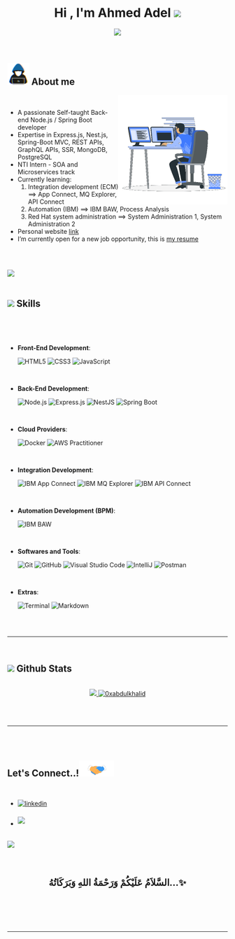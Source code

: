 
<h1 align="center"><b>Hi , I'm Ahmed Adel </b><img src="https://media.giphy.com/media/hvRJCLFzcasrR4ia7z/giphy.gif" width="35"></h1>
<!--  -->
<p align="center">
  <a href="https://github.com/DenverCoder1/readme-typing-svg"><img src="https://readme-typing-svg.herokuapp.com?font=Time+New+Roman&color=cyan&size=25&center=true&vCenter=true&width=600&height=100&lines=Ahmed+Adel+Mohamed..&hearts;++;Self-taught+Back-End+Developer,;Node.js+(Express.js,+NestJS),;Java+Spring+Boot,;SQL+and+NoSQL,;Active+Learner/Researcher..<3"></a>
</p>


<br>



	
## <picture><img src = "https://github.com/0xAbdulKhalid/0xAbdulKhalid/raw/main/assets/mdImages/about_me.gif" width = 50px></picture> **About me**

<picture> <img align="right" src="https://github.com/0xAbdulKhalid/0xAbdulKhalid/raw/main/assets/mdImages/Right_Side.gif" width = 250px></picture>

<br>

- A passionate Self-taught Back-end Node.js / Spring Boot developer
- Expertise in Express.js, Nest.js, Spring-Boot MVC, REST APIs, GraphQL APIs, SSR, MongoDB, PostgreSQL
- NTI Intern - SOA and Microservices track
- Currently learning:
   1) Integration development (ECM) ==> App Connect, MQ Explorer, API Connect
   1) Automation (IBM) ==> IBM BAW, Process Analysis
   1) Red Hat system administration ==> System Administration 1, System Administration 2
- Personal website [link](https://portfolio-adel.netlify.app/)
- I’m currently open for a new job opportunity, this is [my resume](https://portfolio-adel.netlify.app/static/media/Ahmed%20Adel%20Mohamed.9313cef975f1e15113bb.pdf)

<br><br>

<img src="https://user-images.githubusercontent.com/73097560/115834477-dbab4500-a447-11eb-908a-139a6edaec5c.gif"><br><br>

## <img src="https://media2.giphy.com/media/QssGEmpkyEOhBCb7e1/giphy.gif?cid=ecf05e47a0n3gi1bfqntqmob8g9aid1oyj2wr3ds3mg700bl&rid=giphy.gif" width ="25"><b> Skills</b>
<br>

<p align="center">

<br>   
    
- **Front-End Development**:

   ![HTML5](https://img.shields.io/badge/HTML5%20-%23E34F26.svg?style=for-the-badge&logo=html5&logoColor=white)
   ![CSS3](https://img.shields.io/badge/CSS%20-%231572B6.svg?style=for-the-badge&logo=css3&logoColor=white)
   ![JavaScript](https://img.shields.io/badge/JavaScript%20-%23F7DF1E.svg?style=for-the-badge&logo=javascript&logoColor=black)

<br>
    
- **Back-End Development**:

   ![Node.js](https://img.shields.io/badge/Node.js%20-%23E34F26.svg?style=for-the-badge&logo=node.js&logoColor=green&color=black)
   ![Express.js](https://img.shields.io/badge/Express.js%20-%231572B6.svg?style=for-the-badge&logo=express&logoColor=white&color=black)
   ![NestJS](https://img.shields.io/badge/NestJS%20-%23F7DF1E.svg?style=for-the-badge&logo=nestjs&logoColor=red&color=black)
   ![Spring Boot](https://img.shields.io/badge/Spring_Boot%20-%23F7DF1E.svg?style=for-the-badge&logo=springboot&logoColor=green&color=black)

<br>

- **Cloud Providers**:

    ![Docker](https://img.shields.io/badge/Docker-%23327FC7.svg?style=for-the-badge&logo=docker&logoColor=blue&color=%23eee)
    ![AWS Practitioner](https://img.shields.io/badge/AWS_Cloud_Practitioner-%23327FC7.svg?style=for-the-badge&logo=amazon&logoColor=black&color=white)
    
<br>

- **Integration Development**:

    ![IBM App Connect](https://img.shields.io/badge/IBM_App_Connect-%23327FC7.svg?style=for-the-badge&logo=ibm&logoColor=blue&color=%23eee)
    ![IBM MQ Explorer](https://img.shields.io/badge/IBM_MQ_Explorer-%23327FC7.svg?style=for-the-badge&logo=ibm&logoColor=blue&color=%23eee)
    ![IBM API Connect](https://img.shields.io/badge/IBM_API_Connect-%23327FC7.svg?style=for-the-badge&logo=ibm&logoColor=blue&color=%23eee)
    
<br>

- **Automation Development (BPM)**:

    ![IBM BAW](https://img.shields.io/badge/IBM_BAW-%23327FC7.svg?style=for-the-badge&logo=ibm&logoColor=blue&color=%23eee)
    
<br>

- **Softwares and Tools**:

    ![Git](https://img.shields.io/badge/git-%23F05033.svg?style=for-the-badge&logo=git&logoColor=white)
    ![GitHub](https://img.shields.io/badge/github-%23121011.svg?style=for-the-badge&logo=github&logoColor=white)
    ![Visual Studio Code](https://img.shields.io/badge/Visual%20Studio%20Code-0078d7.svg?style=for-the-badge&logo=visual-studio-code&logoColor=white)
    ![IntelliJ](https://img.shields.io/badge/IntelliJ-0078d7.svg?style=for-the-badge&logo=intellij-idea&logoColor=black&color=white)
    ![Postman](https://img.shields.io/badge/Postman-0078d7.svg?style=for-the-badge&logo=postman&logoColor=orange&color=white)

<br>

- **Extras**:

    ![Terminal](https://img.shields.io/badge/Terminal-%23054020?style=for-the-badge&logo=gnu-bash&logoColor=white)
    ![Markdown](https://img.shields.io/badge/markdown-%23000000.svg?style=for-the-badge&logo=markdown&logoColor=white)   


</p>

<br>
<br>

-----

<br>


## <img src="https://media.giphy.com/media/iY8CRBdQXODJSCERIr/giphy.gif" width="35"><b> Github Stats </b>
<br>

<div align="center">

<a href="https://github.com/AhmedElbailey/">
  <img src="https://github-readme-stats.vercel.app/api?username=AhmedElbailey&include_all_commits=true&count_private=true&show_icons=true&line_height=20&title_color=7A7ADB&icon_color=2234AE&text_color=D3D3D3&bg_color=0,000000,130F40" width="450"/>
  <img src="https://github-readme-stats.vercel.app/api/top-langs?username=AhmedElbailey&show_icons=true&locale=en&layout=compact&line_height=20&title_color=7A7ADB&icon_color=2234AE&text_color=D3D3D3&bg_color=0,000000,130F40" width="375"  alt="0xabdulkhalid"/>

</a>
</div>

<br>
<br>
<br>

-----

<br>
<br>

## <b> Let's Connect..!</b><img src="https://github.com/0xAbdulKhalid/0xAbdulKhalid/raw/main/assets/mdImages/handshake.gif" width ="80">
<br>
<div align='left'>

<ul>

<li>
<a href="https://www.linkedin.com/in/ahmed-adel-285077217/" target="_blank">
<img src="https://img.shields.io/badge/linkedin:  Ahmed_Elbialy-%2300acee.svg?color=405DE6&style=for-the-badge&logo=linkedin&logoColor=white" alt=linkedin style="margin-bottom: 5px;"/>
</a>
</li>

<br>

<li>
<a href="mailto:ahmedelbialy148@gmail.com" target="_blank">
<img src="https://img.shields.io/badge/gmail:  Ahmed_Elbialy-%23EA4335.svg?style=for-the-badge&logo=gmail&logoColor=white" t=mail style="margin-bottom: 5px;" />
</a>
</li>
	
</ul>
</div>

<br>
<img src="https://user-images.githubusercontent.com/73097560/115834477-dbab4500-a447-11eb-908a-139a6edaec5c.gif">
<br>
<br>
<br>

<div align='center'>

## <b>السَّلاَمُ عَلَيْكُمْ وَرَحْمَةُ اللهِ وَبَرَكَاتُهُ...✨</b>

</div>
<br>
<br>
<br>
<br>

---
